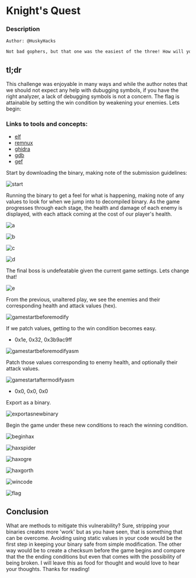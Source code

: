 # Knight's Quest 

### Description

```bash
Author: @HuskyHacks

Not bad gophers, but that one was the easiest of the three! How will you do against something a little more involved? I wouldn't expect to get any help from debugging symbols on this one...
```

## tl;dr
This challenge was enjoyable in many ways and while the author notes that we should not expect any help with dubugging symbols, if you have the right analyzer, a lack of debugging symbols is not a concern. The flag is attainable by setting the win condition by weakening your enemies. Lets begin:

### Links to tools and concepts:

- [elf](https://wiki.osdev.org/ELF)
- [remnux](https://remnux.org/)    
- [ghidra](https://ghidra-sre.org/)                          
- [gdb](https://sourceware.org/gdb/)
- [gef](https://hugsy.github.io/gef/)


Start by downloading the binary, making note of the submission guidelines:

![start](start.png)  

Running the binary to get a feel for what is happening, making note of any values to look for when we jump into to decompiled binary. As the game progresses through each stage, the health and damage of each enemy is displayed, with each attack coming at the cost of our player's health.

![a](a.png)  

![b](b.png)  

![c](c.png)  

![d](d.png)  

The final boss is undefeatable given the current game settings. Lets change that!

![e](e.png)  

From the previous, unaltered play, we see the enemies and their corresponding health and attack values (hex). 

![gamestartbeforemodify](gamestartbeforemodify.png)  

If we patch values, getting to the win condition becomes easy.

- 0x1e, 0x32, 0x3b9ac9ff

![gamestartbeforemodifyasm](gamestartbeforemodifyasm.png)  

Patch those values corresponding to enemy health, and optionally their attack values.

![gamestartaftermodifyasm](gamestartaftermodifyasm.png)  

- 0x0, 0x0, 0x0

Export as a binary.

![exportasnewbinary](exportasnewbinary.png) 

Begin the game under these new conditions to reach the winning condition.

![beginhax](beginhax.png)  

![haxspider](haxspider.png)  

![haxogre](haxogre.png)  

![haxgorth](haxgorth.png)  

![wincode](wincode.png)  

![flag](flag.png)  

## Conclusion

What are methods to mitigate this vulnerability? Sure, stripping your binaries creates more 'work' but as you have seen, that is something that can be overcome. Avoiding using static values in your code would be the first step in keeping your binary safe from simple modification. The other way would be to create a checksum before the game begins and compare that the the ending conditions but even that comes with the possibility of being broken. I will leave this as food for thought and would love to hear your thoughts. Thanks for reading! 
